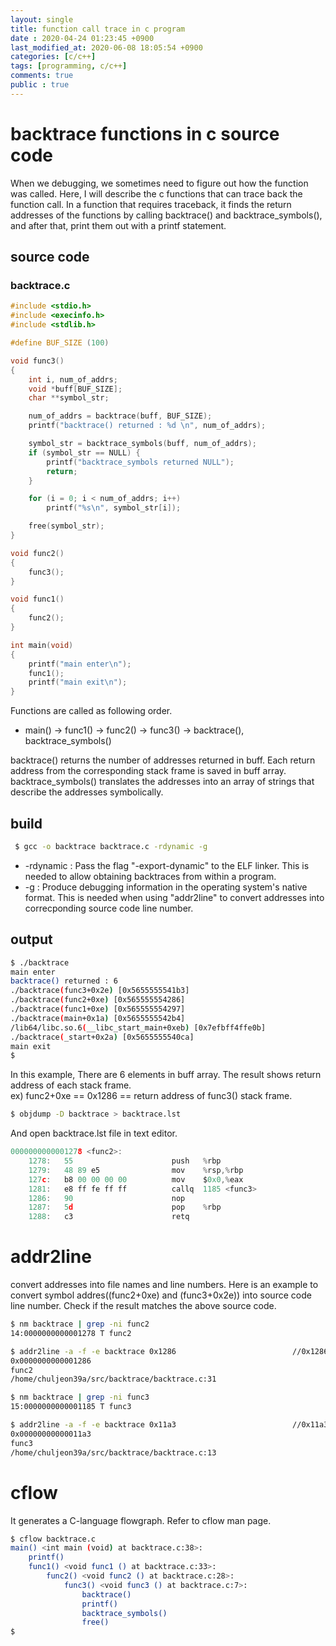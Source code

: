 ```yaml
---
layout: single
title: function call trace in c program
date : 2020-04-24 01:23:45 +0900
last_modified_at: 2020-06-08 18:05:54 +0900
categories: [c/c++]
tags: [programming, c/c++]
comments: true
public : true
---
```


# backtrace functions in c source code
 When we debugging, we sometimes need to figure out how the function was called. Here, I will describe the c functions that can trace back the function call.
 In a function that requires traceback, it finds the return addresses of the functions by calling backtrace() and backtrace_symbols(), and after that, print them out with a printf statement.

## source code
### backtrace.c
```c
#include <stdio.h>
#include <execinfo.h>
#include <stdlib.h>

#define BUF_SIZE (100)

void func3()
{
	int i, num_of_addrs;
	void *buff[BUF_SIZE];
	char **symbol_str;

	num_of_addrs = backtrace(buff, BUF_SIZE);
	printf("backtrace() returned : %d \n", num_of_addrs);

	symbol_str = backtrace_symbols(buff, num_of_addrs);
	if (symbol_str == NULL) {
		printf("backtrace_symbols returned NULL");
		return;
	}

	for (i = 0; i < num_of_addrs; i++)
		printf("%s\n", symbol_str[i]);

	free(symbol_str);
}

void func2()
{
	func3();
}

void func1()
{
	func2();
}

int main(void)
{
	printf("main enter\n");
	func1();
	printf("main exit\n");
}
```
Functions are called as following order.

 - main() -> func1() -> func2() -> func3() -> backtrace(), backtrace_symbols()

backtrace() returns the number of addresses returned in buff. Each return address from the corresponding stack frame is saved in buff array.
backtrace_symbols() translates the addresses into an array of strings that describe the addresses symbolically.

## build
```bash
 $ gcc -o backtrace backtrace.c -rdynamic -g
```
 - -rdynamic : Pass the flag "-export-dynamic" to the ELF linker. This is needed to allow obtaining backtraces from within a program.
 - -g : Produce debugging information in the operating system's native format. This is needed when using "addr2line" to convert addresses into  correcponding source code line number.


## output
```bash
$ ./backtrace 
main enter
backtrace() returned : 6 
./backtrace(func3+0x2e) [0x5655555541b3]
./backtrace(func2+0xe) [0x565555554286]
./backtrace(func1+0xe) [0x565555554297]
./backtrace(main+0x1a) [0x5655555542b4]
/lib64/libc.so.6(__libc_start_main+0xeb) [0x7efbff4ffe0b]
./backtrace(_start+0x2a) [0x5655555540ca]
main exit
$
```
In this example, There are 6 elements in buff array. The result shows return address of each stack frame.  
ex) func2+0xe == 0x1286 == return address of func3() stack frame.
```bash
$ objdump -D backtrace > backtrace.lst
```
And open backtrace.lst file in text editor.
```c
0000000000001278 <func2>:
    1278:	55                   	push   %rbp
    1279:	48 89 e5             	mov    %rsp,%rbp
    127c:	b8 00 00 00 00       	mov    $0x0,%eax
    1281:	e8 ff fe ff ff       	callq  1185 <func3>
    1286:	90                   	nop                             
    1287:	5d                   	pop    %rbp
    1288:	c3                   	retq   
```


# addr2line
convert addresses into file names and line numbers.
Here is an example to convert symbol addres((func2+0xe) and (func3+0x2e)) into source code line number.
Check if the result matches the above source code.


```bash
$ nm backtrace | grep -ni func2
14:0000000000001278 T func2

$ addr2line -a -f -e backtrace 0x1286                          //0x1286 == (func2+0xe)
0x0000000000001286
func2
/home/chuljeon39a/src/backtrace/backtrace.c:31

$ nm backtrace | grep -ni func3
15:0000000000001185 T func3

$ addr2line -a -f -e backtrace 0x11a3                          //0x11a3 == (func3+0x2e)
0x00000000000011a3
func3
/home/chuljeon39a/src/backtrace/backtrace.c:13
```

# cflow
It generates a C-language flowgraph. Refer to cflow man page.
```bash
$ cflow backtrace.c 
main() <int main (void) at backtrace.c:38>:
    printf()
    func1() <void func1 () at backtrace.c:33>:
        func2() <void func2 () at backtrace.c:28>:
            func3() <void func3 () at backtrace.c:7>:
                backtrace()
                printf()
                backtrace_symbols()
                free()
$
```



